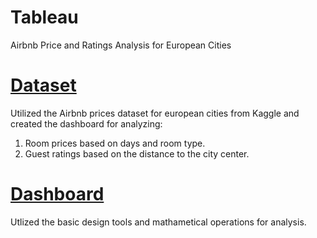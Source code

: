 # Tableau
Airbnb Price and Ratings Analysis for European Cities
# [Dataset](https://www.kaggle.com/datasets/dipeshkhemani/airbnb-cleaned-europe-dataset)
Utilized the Airbnb prices dataset for european cities from Kaggle and created the dashboard for analyzing:
<ol>
<li>Room prices based on days and room type.</li>
<li>Guest ratings based on the distance to the city center.</li>
</ol>

# [Dashboard](https://prod-uk-a.online.tableau.com/#/site/ramyacsejkuddf0510a5a/views/AirbnbPriceandRatingAnalysis/AirbnbPriceandRatingAnalysis?:iid=1)
Utlized the basic design tools and mathametical operations for analysis.



